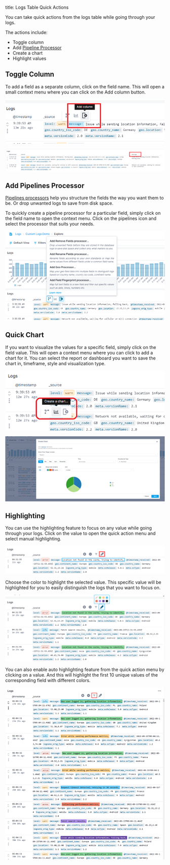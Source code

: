 title: Logs Table Quick Actions

You can take quick actions from the logs table while going through your logs.

The actions include:

  - Toggle column
  - Add [Pipeline Processor](../logs/pipelines)
  - Create a chart
  - Highlight values

## Toggle Column

To add a field as a separate column, click on the field name. This will open a small context menu where you can click on the Add column button. 

![toggle_column](../images/logs/logs-table-quick-actions_1.png)

![new column](../images/logs/logs-table-quick-actions_2.png)

## Add Pipelines Processor

[Pipelines processors](../logs/pipelines) help you structure the fields the way you want them to be. Or drop unwanted logs to save from disk space.

To quickly create a pipeline processor for a particular field, simply click on the field name to open the context menu. Click on the pipelines icon and select the processor that suits your needs. 

![pipelines](../images/logs/logs-table-quick-actions_3.png)

## Quick Chart

If you want to visualize the values for a specific field, simply click on the field value. This will open a context menu where you can click to add a chart for it.
You can select the report or dashboard you want to save the chart in, timeframe, style and visualization type.

![create chart](../images/logs/logs-table-quick-actions_4.png)

![quick chart builder](../images/logs/logs-table-quick-actions_5.png)

## Highlighting

You can use the highlighting feature to focus on any value while going through your logs.
Click on the value to open the quick action menu and select manual highlighting.

![highlight menu](../images/logs/logs-table-quick-actions_6.png)

Choose the color to highlight the selected value. This specific value will be highlighted for you to easily distinguish the logs that you want to focus on.

![manual highlighting](../images/logs/logs-table-quick-actions_7.png)

You can also enable auto highlighting feature from the quick action menu by clicking on a value. And this will highlight the first 10 unique values of the corresponding field with different colors.

![auto highlighting](../images/logs/logs-table-quick-actions_8.png)
